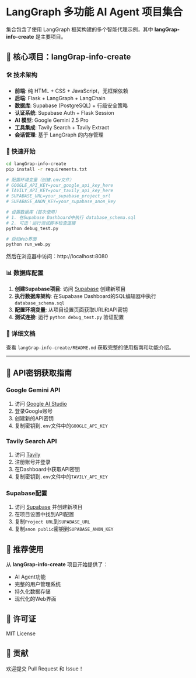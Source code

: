 # LangGraph 多功能 AI Agent 项目集合

集合包含了使用 LangGraph 框架构建的多个智能代理示例，其中 **langGrap-info-create** 是主要项目。

## 🌟 核心项目：langGrap-info-create

### 🛠️ 技术架构
- **前端**: 纯 HTML + CSS + JavaScript，无框架依赖
- **后端**: Flask + LangGraph + LangChain 
- **数据库**: Supabase (PostgreSQL) + 行级安全策略
- **认证系统**: Supabase Auth + Flask Session
- **AI 模型**: Google Gemini 2.5 Pro
- **工具集成**: Tavily Search + Tavily Extract
- **会话管理**: 基于 LangGraph 的内存管理

### 🚀 快速开始

```bash
cd langGrap-info-create
pip install -r requirements.txt

# 配置环境变量（创建.env文件）
# GOOGLE_API_KEY=your_google_api_key_here
# TAVILY_API_KEY=your_tavily_api_key_here
# SUPABASE_URL=your_supabase_project_url
# SUPABASE_ANON_KEY=your_supabase_anon_key

# 设置数据库（首次使用）
# 1. 在Supabase Dashboard中执行 database_schema.sql
# 2. 可选：运行测试脚本检查连接
python debug_test.py

# 启动Web界面
python run_web.py
```

然后在浏览器中访问：http://localhost:8080

### 📊 数据库配置

1. **创建Supabase项目**: 访问 [Supabase](https://supabase.com/) 创建新项目
2. **执行数据库架构**: 在Supabase Dashboard的SQL编辑器中执行 `database_schema.sql`
3. **配置环境变量**: 从项目设置页面获取URL和API密钥
4. **测试连接**: 运行 `python debug_test.py` 验证配置

### 📖 详细文档
查看 `langGrap-info-create/README.md` 获取完整的使用指南和功能介绍。

---

## 🔑 API密钥获取指南

### Google Gemini API
1. 访问 [Google AI Studio](https://aistudio.google.com/app/apikey)
2. 登录Google账号
3. 创建新的API密钥
4. 复制密钥到`.env`文件中的`GOOGLE_API_KEY`

### Tavily Search API
1. 访问 [Tavily](https://tavily.com/)
2. 注册账号并登录
3. 在Dashboard中获取API密钥
4. 复制密钥到`.env`文件中的`TAVILY_API_KEY`

### Supabase配置
1. 访问 [Supabase](https://supabase.com/) 并创建新项目
2. 在项目设置中找到API配置
3. 复制`Project URL`到`SUPABASE_URL`
4. 复制`anon public`密钥到`SUPABASE_ANON_KEY`

## 🎯 推荐使用

从 **langGrap-info-create** 项目开始提供了：
- AI Agent功能
- 完整的用户管理系统
- 持久化数据存储
- 现代化的Web界面

## 📄 许可证

MIT License

## 🤝 贡献

欢迎提交 Pull Request 和 Issue！